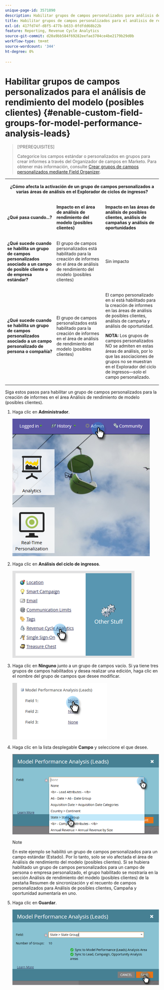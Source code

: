```yaml
---
unique-page-id: 3571890
description: Habilitar grupos de campos personalizados para análisis de rendimiento de modelos (posibles clientes) - Documentos de Marketo - Documentación del producto
title: Habilitar grupos de campos personalizados para el análisis de rendimiento del modelo (posibles clientes)
exl-id: 417fd74f-d8f5-477b-b633-0fdfdd68b22b
feature: Reporting, Revenue Cycle Analytics
source-git-commit: d20a9bb584f69282eefae3704ce4be2179b29d0b
workflow-type: tm+mt
source-wordcount: '344'
ht-degree: 0%

---
```


# Habilitar grupos de campos personalizados para el análisis de rendimiento del modelo (posibles clientes) {#enable-custom-field-groups-for-model-performance-analysis-leads}

>[!PREREQUISITES]
>
>Categorice los campos estándar o personalizados en grupos para crear informes a través del Organizador de campos en Marketo. Para obtener más información, consulte [Crear grupos de campos personalizados mediante Field Organizer](/help/marketo/product-docs/reporting/revenue-cycle-analytics/revenue-tools/field-organizers/create-custom-field-groups-using-the-field-organizer.md).

<table> 
 <tbody> 
  <tr> 
   <td colspan="3" rowspan="1"><p align="center"><strong>¿Cómo afecta la activación de un grupo de campos personalizados a varias áreas de análisis en el Explorador de ciclos de ingresos?</strong></p></td> 
  </tr> 
  <tr> 
   <td colspan="1" rowspan="1"><p><strong>¿Qué pasa cuando...?</strong></p></td> 
   <td colspan="1" rowspan="1"><p><strong>Impacto en el área de análisis de rendimiento del modelo (posibles clientes)</strong></p></td> 
   <td colspan="1" rowspan="1"><p><strong>Impacto en las áreas de análisis de posibles clientes, análisis de campañas y análisis de oportunidades</strong></p></td> 
  </tr> 
  <tr> 
   <td colspan="1" rowspan="1"><p><strong>¿Qué sucede cuando se habilita un grupo de campos personalizados asociado a un campo de posible cliente o de empresa estándar?</strong></p></td> 
   <td colspan="1" rowspan="1"><p>El grupo de campos personalizados está habilitado para la creación de informes en el área de análisis de rendimiento del modelo (posibles clientes)</p></td> 
   <td colspan="1" rowspan="1"><p>Sin impacto</p></td> 
  </tr> 
  <tr> 
   <td colspan="1" rowspan="1"><p><strong>¿Qué sucede cuando se habilita un grupo de campos personalizados asociado a un campo personalizado de persona o compañía?</strong></p></td> 
   <td colspan="1" rowspan="1"><p>El grupo de campos personalizados está habilitado para la creación de informes en el área de análisis de rendimiento del modelo (posibles clientes)</p></td> 
   <td colspan="1" rowspan="1"><p>El campo personalizado en sí está habilitado para la creación de informes en las áreas de análisis de posibles clientes, análisis de campaña y análisis de oportunidad.</p><p><strong>NOTA:</strong> Los grupos de campos personalizados NO se admiten en estas áreas de análisis, por lo que las asociaciones de grupos no se muestran en el Explorador del ciclo de ingresos—<em>solo</em> el campo personalizado.</p></td> 
  </tr> 
 </tbody> 
</table>

Siga estos pasos para habilitar un grupo de campos personalizados para la creación de informes en el área Análisis de rendimiento de modelo (posibles clientes).

1. Haga clic en **Administrador**.

   ![](assets/one-1.png)

1. Haga clic en **Análisis del ciclo de ingresos**.

   ![](assets/two-1.png)

1. Haga clic en **Ninguno** junto a un grupo de campos vacío. Si ya tiene tres grupos de campos habilitados y desea realizar una edición, haga clic en el nombre del grupo de campos que desee modificar.

   ![](assets/three.png)

1. Haga clic en la lista desplegable **Campo** y seleccione el que desee.

   ![](assets/four-1.png)

   >[!NOTE]
   >
   >En este ejemplo se habilitó un grupo de campos personalizados para un campo estándar (Estado). Por lo tanto, solo se vio afectada el área de Análisis de rendimiento del modelo (posibles clientes). Si se hubiera habilitado un grupo de campos personalizados para un campo de persona o empresa personalizado, el grupo habilitado se mostraría en la sección Análisis de rendimiento del modelo (posibles clientes) de la pestaña Resumen de sincronización y el recuento de campos personalizados para Análisis de posibles clientes, Campaña y oportunidad aumentaría en uno.

1. Haga clic en **Guardar**.

   ![](assets/five-1.png)
